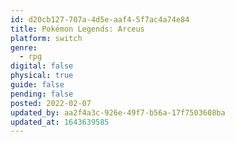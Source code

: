 ```yaml
---
id: d20cb127-707a-4d5e-aaf4-5f7ac4a74e84
title: Pokémon Legends: Arceus
platform: switch
genre:
  - rpg
digital: false
physical: true
guide: false
pending: false
posted: 2022-02-07
updated_by: aa2f4a3c-926e-49f7-b56a-17f7503608ba
updated_at: 1643639585
---
```

